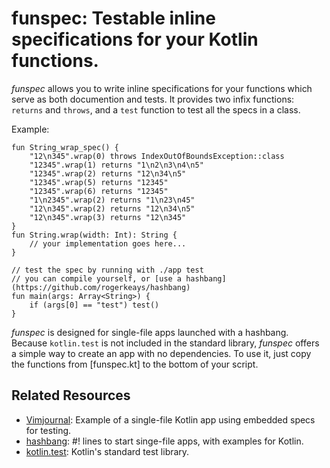 # funspec: Testable inline specifications for your Kotlin functions.

*funspec* allows you to write inline specifications for your functions which serve as both documention and tests. It provides two infix functions: `returns` and `throws`, and a `test` function to test all the specs in a class.

Example:

    fun String_wrap_spec() {
        "12\n345".wrap(0) throws IndexOutOfBoundsException::class
        "12345".wrap(1) returns "1\n2\n3\n4\n5"
        "12345".wrap(2) returns "12\n34\n5"
        "12345".wrap(5) returns "12345"
        "12345".wrap(6) returns "12345"
        "1\n2345".wrap(2) returns "1\n23\n45"
        "12\n345".wrap(2) returns "12\n34\n5"
        "12\n345".wrap(3) returns "12\n345"
    }
    fun String.wrap(width: Int): String { 
        // your implementation goes here... 
    }

    // test the spec by running with ./app test
    // you can compile yourself, or [use a hashbang](https://github.com/rogerkeays/hashbang)
    fun main(args: Array<String>) {
        if (args[0] == "test") test()
    }

*funspec* is designed for single-file apps launched with a hashbang. Because `kotlin.test` is not included in the standard library, *funspec* offers a simple way to create an app with no dependencies. To use it, just copy the functions from [funspec.kt] to the bottom of your script.

## Related Resources

  * [Vimjournal](https://github.com/rogerkeays/vimjournal): Example of a single-file Kotlin app using embedded specs for testing.
  * [hashbang](https://github.com/rogerkeays/hashbang): #! lines to start singe-file apps, with examples for Kotlin.
  * [kotlin.test](https://kotlinlang.org/api/latest/kotlin.test/): Kotlin's standard test library.

